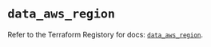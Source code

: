 # `data_aws_region`

Refer to the Terraform Registory for docs: [`data_aws_region`](https://registry.terraform.io/providers/hashicorp/aws/4.63.0/docs/data-sources/region).
